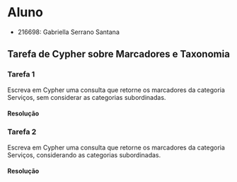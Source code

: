 # Aluno
* 216698: Gabriella Serrano Santana
## Tarefa de Cypher sobre Marcadores e Taxonomia
### Tarefa 1
Escreva em Cypher uma consulta que retorne os marcadores da categoria Serviços, sem considerar as categorias subordinadas.
#### Resolução
### Tarefa 2
Escreva em Cypher uma consulta que retorne os marcadores da categoria Serviços, considerando as categorias subordinadas.
#### Resolução
